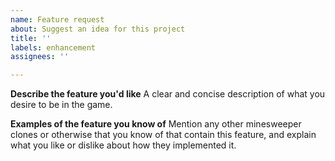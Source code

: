 ```yaml
---
name: Feature request
about: Suggest an idea for this project
title: ''
labels: enhancement
assignees: ''

---
```


**Describe the feature you'd like**
A clear and concise description of what you desire to be in the game.

**Examples of the feature you know of**
Mention any other minesweeper clones or otherwise that you know of that contain this feature, and explain what you like or dislike about how they implemented it.
